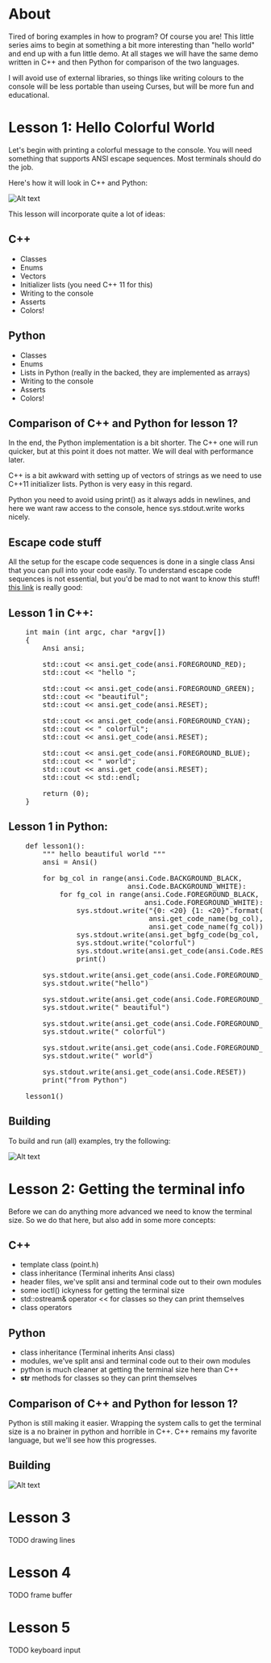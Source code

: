 About
=====

Tired of boring examples in how to program? Of course you are! This little
series aims to begin at something a bit more interesting than "hello world"
and end up with a fun little demo. At all stages we will have the same demo
written in C++ and then Python for comparison of the two languages. 

I will avoid use of external libraries, so things like writing colours to
the console will be less portable than useing Curses, but will be more fun
and educational.

Lesson 1: Hello Colorful World
==============================

Let's begin with printing a colorful message to the console. You will need
something that supports ANSI escape sequences. Most terminals should do the
job. 

Here's how it will look in C++ and Python:

![Alt text](lesson1/screenshot.png?raw=true "hello colorful world")

This lesson will incorporate quite a lot of ideas:

C++
---
- Classes
- Enums
- Vectors
- Initializer lists (you need C++ 11 for this)
- Writing to the console
- Asserts
- Colors!

Python
------
- Classes
- Enums
- Lists in Python (really in the backed, they are implemented as arrays)
- Writing to the console
- Asserts
- Colors!

Comparison of C++ and Python for lesson 1?
------------------------------------------

In the end, the Python implementation is a bit shorter. The C++ one will run
quicker, but at this point it does not matter. We will deal with performance
later.

C++ is a bit awkward with setting up of vectors of strings as we need to use
C++11 initializer lists. Python is very easy in this regard.

Python you need to avoid using print() as it always adds in newlines, and here
we want raw access to the console, hence sys.stdout.write works nicely.

Escape code stuff
-----------------

All the setup for the escape code sequences is done in a single class Ansi that
you can pull into your code easily. To understand escape code sequences is not
essential, but you'd be mad to not want to know this stuff! [this link](https://stackoverflow.com/questions/4842424/list-of-ansi-color-escape-sequences#4842438) is really good:

Lesson 1 in C++:
-----------------

<pre>
    int main (int argc, char *argv[])
    {
        Ansi ansi;

        std::cout << ansi.get_code(ansi.FOREGROUND_RED);
        std::cout << "hello ";

        std::cout << ansi.get_code(ansi.FOREGROUND_GREEN);
        std::cout << "beautiful";
        std::cout << ansi.get_code(ansi.RESET);

        std::cout << ansi.get_code(ansi.FOREGROUND_CYAN);
        std::cout << " colorful";
        std::cout << ansi.get_code(ansi.RESET);

        std::cout << ansi.get_code(ansi.FOREGROUND_BLUE);
        std::cout << " world";
        std::cout << ansi.get_code(ansi.RESET);
        std::cout << std::endl;

        return (0);
    }
</pre>

Lesson 1 in Python:
-------------------

<pre>
    def lesson1():
        """ hello beautiful world """
        ansi = Ansi()
    
        for bg_col in range(ansi.Code.BACKGROUND_BLACK,
                            ansi.Code.BACKGROUND_WHITE):
            for fg_col in range(ansi.Code.FOREGROUND_BLACK,
                                ansi.Code.FOREGROUND_WHITE):
                sys.stdout.write("{0: <20} {1: <20}".format(\
                                 ansi.get_code_name(bg_col),
                                 ansi.get_code_name(fg_col)))
                sys.stdout.write(ansi.get_bgfg_code(bg_col, fg_col))
                sys.stdout.write("colorful")
                sys.stdout.write(ansi.get_code(ansi.Code.RESET))
                print()
    
        sys.stdout.write(ansi.get_code(ansi.Code.FOREGROUND_RED))
        sys.stdout.write("hello")
    
        sys.stdout.write(ansi.get_code(ansi.Code.FOREGROUND_GREEN))
        sys.stdout.write(" beautiful")
    
        sys.stdout.write(ansi.get_code(ansi.Code.FOREGROUND_CYAN))
        sys.stdout.write(" colorful")
    
        sys.stdout.write(ansi.get_code(ansi.Code.FOREGROUND_BLUE))
        sys.stdout.write(" world")
    
        sys.stdout.write(ansi.get_code(ansi.Code.RESET))
        print("from Python")
    
    lesson1()
</pre>

Building
--------

To build and run (all) examples, try the following:

![Alt text](lesson1/screenshot2.png?raw=true "hello colorful world")


Lesson 2: Getting the terminal info
===================================

Before we can do anything more advanced we need to know the terminal size.
So we do that here, but also add in some more concepts:

C++
---
- template class (point.h)
- class inheritance (Terminal inherits Ansi class)
- header files, we've split ansi and terminal code out to their own modules
- some ioctl() ickyness for getting the terminal size
- std::ostream& operator << for classes so they can print themselves
- class operators

Python
------
- class inheritance (Terminal inherits Ansi class)
- modules, we've split ansi and terminal code out to their own modules
- python is much cleaner at getting the terminal size here than C++
- __str__ methods for classes so they can print themselves

Comparison of C++ and Python for lesson 1?
------------------------------------------

Python is still making it easier. Wrapping the system calls to get the
terminal size is a no brainer in python and horrible in C++. C++ remains
my favorite language, but we'll see how this progresses.

Building
--------

![Alt text](lesson2/screenshot.png?raw=true "hello colorful world")

Lesson 3
========

TODO drawing lines

Lesson 4
========

TODO frame buffer

Lesson 5
========

TODO keyboard input
